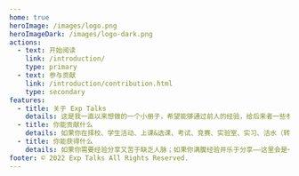 ```yaml
---
home: true
heroImage: /images/logo.png
heroImageDark: /images/logo-dark.png
actions:
  - text: 开始阅读
    link: /introduction/
    type: primary
  - text: 参与贡献
    link: /introduction/contribution.html
    type: secondary
features:
  - title: 关于 Exp Talks
    details: 这是我一直以来想做的一个小册子，希望能够通过前人的经验，给后来者一些参考。有帮助最好，即使没有帮助，能够引发一点的思考和共鸣也算是不错。
  - title: 你能贡献什么
    details: 如果你在择校、学生活动、上课&选课、考试、竞赛、实验室、实习、活水（转学或转专业）等方面有经验或技巧；如果你在未来规划（深造 / 就业）方面有自己的思考——那么，欢迎投稿！
  - title: 你能获得什么
    details: 如果你需要经验分享又苦于缺乏人脉；如果你满腹经验并乐于分享——这里会是一个不错的平台。
footer: ©️ 2022 Exp Talks All Rights Reserved.
---
```

